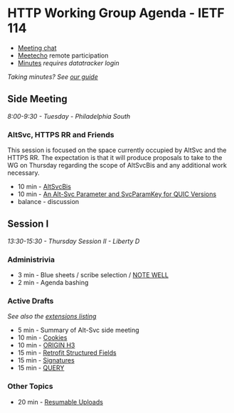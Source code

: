 # HTTP Working Group Agenda - IETF 114

* [Meeting chat](xmpp:httpbis@jabber.ietf.org?join)
* [Meetecho](http://www.meetecho.com/ietf114/httpbis) remote participation
* [Minutes](https://notes.ietf.org/notes-httpbis-114) _requires datatracker login_

*Taking minutes? See [our guide](https://github.com/httpwg/wiki/wiki/TakingMinutes)*


## Side Meeting

_8:00-9:30 - Tuesday - Philadelphia South_

### AltSvc, HTTPS RR and Friends

This session is focused on the space currently occupied by AltSvc and the HTTPS RR. The expectation is that it will produce proposals to take to the WG on Thursday regarding the scope of AltSvcBis and any additional work necessary.

* 10 min - [AltSvcBis](https://datatracker.ietf.org/doc/draft-ietf-httpbis-rfc7838bis)
* 10 min - [An Alt-Svc Parameter and SvcParamKey for QUIC Versions ](https://datatracker.ietf.org/doc/draft-duke-httpbis-quic-version-alt-svc/)
* balance - discussion


## Session I

_13:30-15:30 - Thursday Session II - Liberty D_

### Administrivia

*  3 min - Blue sheets / scribe selection / [NOTE WELL](https://www.ietf.org/about/note-well/)
*  2 min - Agenda bashing

### Active Drafts

_See also the [extensions listing](https://httpwg.org/http-extensions/)_

*  5 min - Summary of Alt-Svc side meeting
* 10 min - [Cookies](https://datatracker.ietf.org/doc/draft-ietf-httpbis-rfc6265bis)
* 10 min - [ORIGIN H3](https://datatracker.ietf.org/doc/draft-ietf-httpbis-origin-h3)
* 15 min - [Retrofit Structured Fields](https://datatracker.ietf.org/doc/draft-ietf-httpbis-retrofit)
* 15 min - [Signatures](https://datatracker.ietf.org/doc/draft-ietf-httpbis-message-signatures)
* 15 min - [QUERY](https://datatracker.ietf.org/doc/draft-ietf-httpbis-safe-method-w-body)

### Other Topics

* 20 min - [Resumable Uploads](https://datatracker.ietf.org/doc/draft-tus-httpbis-resumable-uploads-protocol/)

